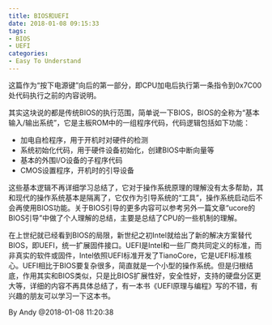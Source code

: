 ```yaml
---
title: BIOS和UEFI
date: 2018-01-08 09:15:33
tags:
- BIOS
- UEFI
categories:
- Easy To Understand
---
```


这篇作为“按下电源键”向后的第一部分，即CPU加电后执行第一条指令到0x7C00处代码执行之前的内容说明。

其实这块说的都是传统BIOS的执行范围，简单说一下BIOS，BIOS的全称为“基本输入/输出系统”，它是主板ROM中的一组程序代码，代码逻辑包括如下功能：

* 加电自检程序，用于开机时对硬件的检测
* 系统初始化代码，用于硬件设备初始化，创建BIOS中断向量等
* 基本的外围I/O设备的子程序代码
* CMOS设置程序，开机时的引导设备

这些基本逻辑不再详细学习总结了，它对于操作系统原理的理解没有太多帮助，其和现代的操作系统基本是隔离了，它仅作为引导系统的“工具”，操作系统启动后不会再使用BIOS功能。关于BIOS引导的更多内容可以参考另外一篇文章“ucore的BIOS引导”中做了个人理解的总结，主要是总结了CPU的一些机制的理解。

在上世纪就已经看到BIOS的局限，新世纪之初Intel就给出了新的解决方案替代BIOS，即UEFI，统一扩展固件接口。UEFI是Intel和一些厂商共同定义的标准，而非真实的软件或固件，Intel依照UEFI标准开发了TianoCore，它是UEFI标准核心。UEFI相比于BIOS要复杂很多，简直就是一个小型的操作系统。但是归根结底，作用其实和BIOS类似，只是比BIOS扩展性好，安全性好，支持的硬盘分区更大等，详细的内容不再具体总结了，有一本书《UEFI原理与编程》写的不错，有兴趣的朋友可以学习一下这本书。

By Andy @2018-01-08 11:20:38
